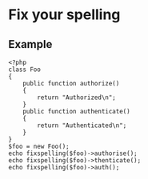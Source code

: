 # Fix your spelling

## Example

    <?php
    class Foo
    {
        public function authorize()
        {
            return "Authorized\n";
        }
        public function authenticate()
        {
            return "Authenticated\n";
        }
    }
    $foo = new Foo();
    echo fixspelling($foo)->authorise();
    echo fixspelling($foo)->thenticate();
    echo fixspelling($foo)->auth();

